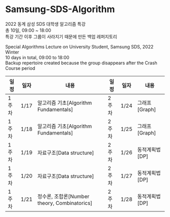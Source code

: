 # Samsung-SDS-Algorithm
2022 동계 삼성 SDS 대학생 알고리즘 특강  
총 10일, 09:00 ~ 18:00  
특강 기간 이후 그룹이 사라지기 때문에 만든 백업 레퍼지토리

Special Algorithms Lecture on University Student, Samsung SDS, 2022 Winter  
10 days in total, 09:00 to 18:00  
Backup repertoire created because the group disappears after the Crash Course period  

|일정|일자|내용|일정|일자|내용|
|------|-----|-------|------|-----|-------|
|1주차|1/17|알고리즘 기초[Algorithm Fundamentals]|2주차|1/24|그래프[Graph]|
|1주차|1/18|알고리즘 기초[Algorithm Fundamentals]|2주차|1/25|그래프[Graph]|
|1주차|1/19|자료구조[Data structure]|2주차|1/26|동적계획법[DP]|
|1주차|1/20|자료구조[Data structure]|2주차|1/27|동적계획법[DP]|
|1주차|1/21|정수론, 조합론[Number theory, Combinatorics]|2주차|1/28|동적계획법[DP]|
